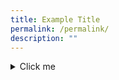 ```yaml
---
title: Example Title
permalink: /permalink/
description: ""
---
```

<details>
	<summary>Click me</summary>
  
  ### Heading
  1. Foo
  2. Bar
     \* Baz
     \* Qux

[Test](www.google.com)

</details> 